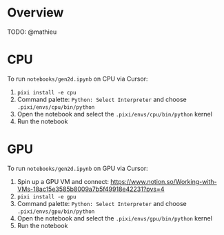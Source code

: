 # Overview
TODO: @mathieu

# CPU
To run `notebooks/gen2d.ipynb` on CPU via Cursor:
1. `pixi install -e cpu`
2. Command palette: `Python: Select Interpreter` and choose `.pixi/envs/cpu/bin/python`
3. Open the notebook and select the `.pixi/envs/cpu/bin/python` kernel
4. Run the notebook

# GPU
To run `notebooks/gen2d.ipynb` on GPU via Cursor:
1. Spin up a GPU VM and connect: https://www.notion.so/Working-with-VMs-18ac15e3585b8009a7b5f49918e42231?pvs=4
2. `pixi install -e gpu`
3. Command palette: `Python: Select Interpreter` and choose `.pixi/envs/gpu/bin/python`
4. Open the notebook and select the `.pixi/envs/gpu/bin/python` kernel
5. Run the notebook
